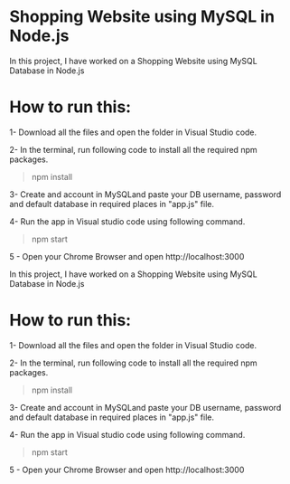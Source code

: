 # Shopping Website using MySQL in Node.js

In this project, I have worked on a Shopping Website using MySQL Database in Node.js

# How to run this:

1- Download all the files and open the folder in Visual Studio code.

2- In the terminal, run following code to install all the required npm packages.

> npm install

3- Create and account in MySQLand paste your DB username, password and default database in required places in "app.js" file.

4- Run the app in Visual studio code using following command.

> npm start

5 - Open your Chrome Browser and open http://localhost:3000


In this project, I have worked on a Shopping Website using MySQL Database in Node.js

# How to run this:

1- Download all the files and open the folder in Visual Studio code.

2- In the terminal, run following code to install all the required npm packages.

> npm install

3- Create and account in MySQLand paste your DB username, password and default database in required places in "app.js" file.

4- Run the app in Visual studio code using following command.

> npm start

5 - Open your Chrome Browser and open http://localhost:3000
